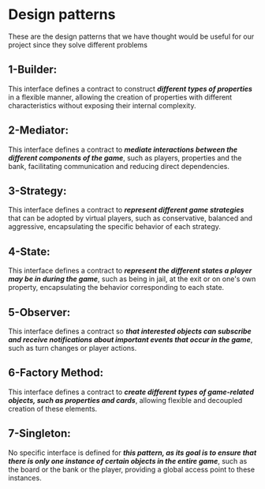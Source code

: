 ﻿
# Design patterns
These are the design patterns that we have thought would be useful for our project since they solve different problems


## 1-Builder:


This interface defines a contract to construct **_different types of properties_** in a flexible manner, allowing the creation of properties with different characteristics without exposing their internal complexity.

## 2-Mediator:


This interface defines a contract to **_mediate interactions between the different components of the game_**, such as players, properties and the bank, facilitating communication and reducing direct dependencies.

## 3-Strategy:


This interface defines a contract to **_represent different game strategies_** that can be adopted by virtual players, such as conservative, balanced and aggressive, encapsulating the specific behavior of each strategy.


## 4-State:

This interface defines a contract to **_represent the different states a player may be in during the game_**, such as being in jail, at the exit or on one's own property, encapsulating the behavior corresponding to each state.


## 5-Observer:

This interface defines a contract so **_that interested objects can subscribe and receive notifications about important events that occur in the game_**, such as turn changes or player actions.

## 6-Factory Method:

This interface defines a contract to **_create different types of game-related objects, such as properties and cards_**, allowing flexible and decoupled creation of these elements.


## 7-Singleton:

No specific interface is defined for **_this pattern, as its goal is to ensure that there is only one instance of certain objects in the entire game_**, such as the board or the bank or the player, providing a global access point to these instances.
